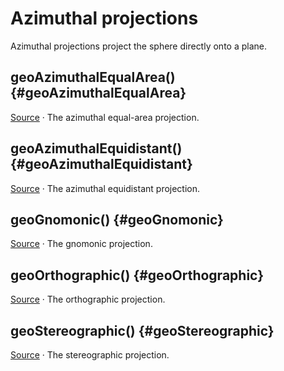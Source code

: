 <script setup>

import * as d3 from "d3";
import WorldMap from "../components/WorldMap.vue";

const width = 688;
const height = 400;

</script>

# Azimuthal projections

Azimuthal projections project the sphere directly onto a plane.

## geoAzimuthalEqualArea() {#geoAzimuthalEqualArea}

<a href="https://observablehq.com/@d3/azimuthal-equal-area" target="_blank" style="color: currentColor;"><WorldMap rotate :projection='d3.geoAzimuthalEqualArea().rotate([110, -40]).fitExtent([[1, 1], [width - 1, height - 1]], {type: "Sphere"}).precision(0.2)' /></a>

[Source](https://github.com/d3/d3-geo/blob/main/src/projection/azimuthalEqualArea.js) · The azimuthal equal-area projection.

<!-- <br><a href="#geoAzimuthalEqualArea" name="geoAzimuthalEqualArea">#</a> d3.<b>geoAzimuthalEqualArea</b> -->

## geoAzimuthalEquidistant() {#geoAzimuthalEquidistant}

<a href="https://observablehq.com/@d3/azimuthal-equidistant" target="_blank" style="color: currentColor;"><WorldMap rotate :projection='d3.geoAzimuthalEquidistant().rotate([110, -40]).fitExtent([[1, 1], [width - 1, height - 1]], {type: "Sphere"}).precision(0.2)' /></a>

[Source](https://github.com/d3/d3-geo/blob/main/src/projection/azimuthalEquidistant.js) · The azimuthal equidistant projection.

<!-- <br><a href="#geoAzimuthalEquidistantRaw" name="geoAzimuthalEquidistantRaw">#</a> d3.<b>geoAzimuthalEquidistantRaw</b> -->

## geoGnomonic() {#geoGnomonic}

<a href="https://observablehq.com/@d3/gnomonic" target="_blank" style="color: currentColor;"><WorldMap rotate :projection='d3.geoGnomonic().scale(width / 6).translate([width / 2, height / 2]).clipAngle(74 - 1e-4).clipExtent([[-1, -1], [width + 1, height + 1]]).precision(0.2)' /></a>

[Source](https://github.com/d3/d3-geo/blob/main/src/projection/gnomonic.js) · The gnomonic projection.

<!-- <br><a href="#geoGnomonicRaw" name="geoGnomonicRaw">#</a> d3.<b>geoGnomonicRaw</b> -->

## geoOrthographic() {#geoOrthographic}

<a href="https://observablehq.com/@d3/orthographic" target="_blank" style="color: currentColor;"><WorldMap rotate :projection='d3.geoOrthographic().rotate([110, -40]).fitExtent([[1, 1], [width - 1, height - 1]], {type: "Sphere"}).precision(0.2)' /></a>

[Source](https://github.com/d3/d3-geo/blob/main/src/projection/orthographic.js) · The orthographic projection.

<!-- <br><a href="#geoOrthographicRaw" name="geoOrthographicRaw">#</a> d3.<b>geoOrthographicRaw</b> -->

## geoStereographic() {#geoStereographic}

<a href="https://observablehq.com/@d3/stereographic" target="_blank" style="color: currentColor;"><WorldMap rotate :projection='d3.geoStereographic().scale(width / 4).translate([width / 2, height / 2]).rotate([-27, 0]).clipAngle(135 - 1e-4).clipExtent([[-1, -1], [width + 1, height + 1]]).precision(0.2)' /></a>

[Source](https://github.com/d3/d3-geo/blob/main/src/projection/stereographic.js) · The stereographic projection.

<!-- <br><a href="#geoStereographicRaw" name="geoStereographicRaw">#</a> d3.<b>geoStereographicRaw</b> -->
